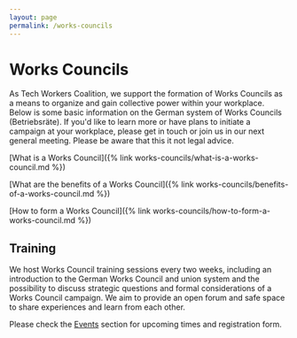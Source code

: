 ```yaml
---
layout: page
permalink: /works-councils
---
```

<h1>Works Councils</h1>

As Tech Workers Coalition, we support the formation of Works Councils as a means to organize and gain collective power within your workplace. Below is some basic information on the German system of Works Councils (Betriebsräte). If you'd like to learn more or have plans to initiate a campaign at your workplace, please get in touch or join us in our next general meeting. Please be aware that this it not legal advice.

[What is a Works Council]({% link works-councils/what-is-a-works-council.md %})

[What are the benefits of a Works Council]({% link works-councils/benefits-of-a-works-council.md %})

[How to form a Works Council]({% link works-councils/how-to-form-a-works-council.md %})

<h2>Training</h2>

We host Works Council training sessions every two weeks, including an introduction to the German Works Council and union system and the possibility to discuss strategic questions and formal considerations of a Works Council campaign. We aim to provide an open forum and safe space to share experiences and learn from each other.

Please check the [Events](/events) section for upcoming times and registration form.